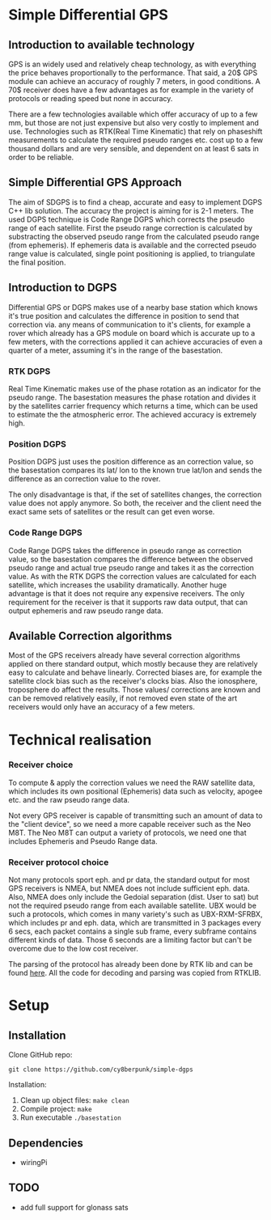 # Simple Differential GPS

## Introduction to available technology

GPS is an widely used and relatively cheap technology, as with everything the price behaves proportionally to the performance. That said, a 20$ GPS module can achieve an accuracy of roughly 7 meters, in good conditions. A 70$ receiver does have a few advantages as for example in the variety of protocols or reading speed but none in accuracy.

There are a few technologies available which offer accuracy of up to a few mm, but those are not just expensive but also very costly to implement and use. Technologies such as RTK(Real Time Kinematic) that rely on phaseshift measurements to calculate the required pseudo ranges etc. cost up to a few thousand dollars and are very sensible, and dependent on at least 6 sats in order to be reliable.

## Simple Differential GPS Approach

The aim of SDGPS is to find a cheap, accurate and easy to implement DGPS C++ lib solution. The accuracy the project is aiming for is 2-1 meters. The used DGPS technique is Code Range DGPS which corrects the pseudo range of each satellite. First the pseudo range correction is calculated by substracting the observed pseudo range from the calculated pseudo range (from ephemeris). If ephemeris data is available and the corrected pseudo range value is calculated, single point positioning is applied, to triangulate the final position.  


## Introduction to DGPS

Differential GPS or DGPS makes use of a nearby base station which knows it's true position and calculates the difference in  position to send that correction via. any means of communication to it's clients, for example a rover which already has a GPS module on board which is accurate up to a few meters, with the corrections applied it can achieve accuracies of even a quarter of a meter, assuming it's in the range of the basestation.

### RTK DGPS

Real Time Kinematic makes use of the phase rotation as an indicator for the pseudo range. The basestation measures the phase rotation and divides it by the satellites carrier frequency which returns a time, which can be used to estimate the the atmospheric error. The achieved accuracy is extremely high.

### Position DGPS

Position DGPS just uses the position difference as an correction value, so the basestation compares its lat/ lon to the known true lat/lon and sends the difference as an correction value to the rover.

The only disadvantage is that, if the set of satellites changes, the correction value does not apply anymore. So both, the receiver and the client need the exact same sets of satellites or the result can get even worse.

### Code Range DGPS

Code Range DGPS takes the difference in pseudo range as correction value, so the basestation compares the difference between the observed pseudo range and actual true pseudo range and takes it as the correction value. As with the RTK DGPS the correction values are calculated for each satellite, which increases the usability dramatically. Another huge advantage is that it does not require any expensive receivers.
The only requirement for the receiver is that it supports raw data output, that can output ephemeris and raw pseudo range data.

## Available Correction algorithms

Most of the GPS receivers already have several correction algorithms applied on there standard output, which mostly because they are relatively easy to calculate and behave linearly.
Corrected biases are, for example the satellite clock bias such as the receiver's clocks bias. Also the ionosphere, troposphere do affect the results. Those values/ corrections are known and can be removed relatively easily, if not removed even state of the art receivers would only have an accuracy of a few meters.

# Technical realisation

### Receiver choice

To compute & apply the correction values we need the RAW satellite data, which includes its own positional (Ephemeris) data such as velocity, apogee etc. and the raw pseudo range data.

Not every GPS receiver is capable of transmitting such an amount of data to the "client device", so we need a more capable receiver such as the Neo M8T. The Neo M8T can output a variety of protocols, we need one that includes Ephemeris and Pseudo Range data.

### Receiver protocol choice

Not many protocols sport eph. and pr data, the standard output for most GPS receivers is NMEA, but NMEA does not include sufficient eph. data. Also, NMEA does only include the Gedoial separation (dist. User to sat) but not the required pseudo range from each available satellite. UBX would be such a protocols, which comes in many variety's such as UBX-RXM-SFRBX, which includes pr and eph. data, which are transmitted in 3 packages every 6 secs, each packet contains a single sub frame, every subframe contains different kinds of data.
Those 6 seconds are a limiting factor but can't be overcome due to the low cost receiver.

The parsing of the protocol has already been done by RTK lib and can be found [here](https://github.com/tomojitakasu/RTKLIB/blob/master/src/rcv/ublox.c).
All the code for decoding and parsing was copied from RTKLIB.

# Setup

## Installation

Clone GitHub repo:

`git clone https://github.com/cy8berpunk/simple-dgps`

Installation:

1. Clean up object files: `make clean`
2. Compile project: `make`
3. Run executable `./basestation`

## Dependencies

- wiringPi

## TODO
- add full support for glonass sats
